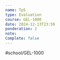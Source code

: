 ```yaml
---
name: Tp5
type: Evaluation
course: GEL-1000
date: 2024-12-13T23:59
ponderation: 2
note:
Complete: false
---
```

#school/GEL-1000  
